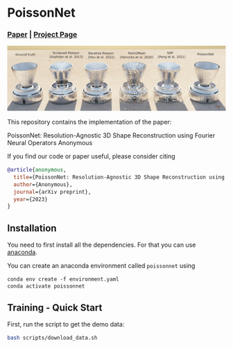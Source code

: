 # PoissonNet

### [**Paper**](https://arxiv.org/abs/2308.01766) | [**Project Page**](https://github.com/arsenal9971/PoissonNet/)

![](./media/figure_benchmark.png)

This repository contains the implementation of the paper:

PoissonNet: Resolution-Agnostic 3D Shape Reconstruction using Fourier Neural Operators 
Anonymous

If you find our code or paper useful, please consider citing
```bibtex
@article{anonymous,
  title={PoissonNet: Resolution-Agnostic 3D Shape Reconstruction using Fourier Neural Operators},
  author={Anonymous},
  journal={arXiv preprint},
  year={2023}
}
```


## Installation

You need to first install all the dependencies. For that you can use [anaconda](https://www.anaconda.com/). 

You can create an anaconda environment called `poissonnet` using
```
conda env create -f environment.yaml
conda activate poissonnet
```

## Training - Quick Start

First, run the script to get the demo data:

```bash
bash scripts/download_data.sh
```
